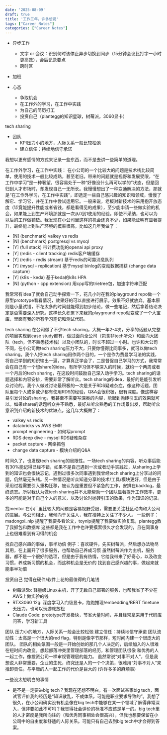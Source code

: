```yaml
---
date: '2025-08-09'
draft: true
title: '工作三年，许多想说'
tags: ["Career Notes"]
categories: ["Career Notes"]
---
```


- 异步工作
    - 文字 or 会议：识别何时该停止异步切换到同步（15分钟会议比打字一小时更高效），会后记录要点
    - 跨时区

- 加班
- 心态
    - 争取机会
    - 在工作外的学习，在工作中实践
    - 为自己的简历打工
    - 投资自己（plantegg的知识星球，树莓派，3060显卡）

tech sharing

- 团队
    - KPI压力小的地方，人际关系一般比较松弛
    - 建立信任：持续地信守承诺

我想以更有感情的方式来记录一些东西，而不是去讲一些简单的道理。

在工作外学习，在工作中实践：
在小公司的一个比较大的问题是技术栈比较简单，使用的技术一般比较成熟，甚至老旧。带来的问题就是视野和发展受限，“在工作中学习”是一种奢望，很容易处于一种“好像没什么再可以学的”状态，但是回归到人才市场时，却发现自己一无所长。我慢慢想出了一种变通解决的方法，那就是“在工作外学习，在工作中实践”，即选定一些自己感兴趣的知识和领域，慢慢了解它、学习它，并在工作中尝试运用它。一般来说，老板对新技术的采用抱开放态度（毕竟能提升性能或者省钱，都是看得见的成果），至少能申请一些做实验的机会，如果能上到生产环境那就是一次从0到1使用的经验，即使不采纳，也可以为以后的工作做铺垫。我发现在小公司里这样的机会还真不少，如果能证明有显著提升，最终能上到生产环境的概率很高，比如这几年我做了：
- [N] (benchmark) valkey vs redis
- [N] (benchmark) postgresql vs mysql
- [Y] (full stack) 带计费功能的openai api proxy
- [Y] (redis - client tracking) redis客户端缓存
- [Y] (redis - redis stream) 基于redis的可靠消息队列
- [Y] (mysql - replication) 基于mysql binlog的变动数据捕获 (change data capture)
- [Y] (k8s - keda) 基于keda的k8s HPA
- [N] (python - cpp extension) 用cpp写的trietree包，加速字符串匹配

我常常有idea了就会自己动手探索一下，花几小时在我的playground repo做一个原型prototype看看情况，效果好的可以直接进行展示，效果不好就放弃。基本原则是小量试错，不花太多的时间就能得到初步结论，做一些笔记，然后拿着结论决定是否需要深入研究。这样长久积累下来我的playground repo就变成了一个大宝库，里面有我的所有学习笔记和测试代码。

tech sharing
在公司做了不少tech sharing，大概一年2-4次，分享的话题从完整的项目实现到case study都有，做过面向全公司（包含非tech听众）和面向大团队（tech，但不熟悉技术栈）以及小团队的，时长不超过一小时。也许和大公司不同，在小公司做tech sharing压力不大，只要你懂得比同事多，就可以做tech sharing。我个人把tech sharing用作两个目的，一个是作为费曼学习法的实践，将自己学到的知识输出一遍，才算真正学会了，二是督促自己学习的方式，我常常会在自己有一个想share的idea，有所学习但不够深入的时候，就约一个两周或者一个月后的tech sharing，在这段时间鼓励自己深入动手学习。tech sharing的话题选择和内容安排，需要非常了解听众。tech sharing的idea，最好的是能引发听众讨论的。我个人做过讨论最积极的一次是关于RDS疑难杂症，像这种话题，团队里每个人或多或少都有使用RDS的经验，Q&A会很积极，很有深度。像这样容易引发讨论的sharing，我甚至不需要写深奥的内容，能起到抛砖引玉的效果就可以。如果share的话题听众并不熟悉，最好从听众熟悉的工作场景出发，帮助听众意识到介绍的新技术的优缺点。这几年大概做了：

- valkey vs redis
- databricks vs AWS EMR
- prompt engineering - 如何写prompt
- RDS deep dive - mysql RDS疑难杂症
- packet capture - 网络抓包
- change data capture - 模块介绍的Q&A

时间久了，也发现tech sharing的局限性。一场tech sharing的内容，听众事后能有30%能记得已经不错，如果不是自己遇到一次或者动手实践过，从sharing上学到的知识也会很快忘记，遇到过很多次同事遇到我曾经tech sharing上分享过的问题，仍然毫无头绪。另一种情况是听众知道分享的技术/工具/模块更好，但是由于采用过程需要引入重构迁移，被认为是重要但不紧急的工作，安排在backlog，最终遗忘。所以我认为做tech sharing并不太能帮助一个团队显著提升工作效率，更多的可能是对于自己个人的意义，以及讨论时抛砖引玉的效果，作为知识的记录。

找mentor
在小厂里比较大的问题是容易视野受限，需要更关注社区动向和大公司的进展。与公司相比，我倾向于关注人，我在推特上关注了不少人。
一些例子： madongxi_nlp 提醒了我要多看论文，toynlp提醒了我要做实验复现，plantegg教了我抓包和数据库
这些都是我在工作中也许要摸索很久才会发现的，且在同事身上也很难看到有习得的机会

找自己感兴趣的事做，事半功倍
例子：喜欢硬件，先买树莓派，然后想办法物尽其用，在上面开了很多服务，也帮助自己养成习惯
虽然树莓派作为主机，服务器，都不是一个很好的选项，但是由于我有热情，它给我带来了好奇心，以及改变习惯，养成新习惯的机会，而这种机会是无价的
找到自己感兴趣的事，做起来就能事半功倍

投资自己
觉得在硬件/软件上花的最值得的几笔钱
- 树莓派5b: 轻量级Linux主机，开了无数自己部署的服务，也帮我省了不少在AWS上做实验的钱
- RTX3060 12g: 深度学习入门级显卡，跑跑推理/embedding/BERT finetune无压力，也可以玩游戏放松
- Claude Code: prototype开发极快，节省大量时间，并且经常拿来用于代码库问答，学习新工具

团队
压力小的地方，人际关系一般会比较松弛
建立信任：持续地信守承诺
团队流动性：太高是一个很大的red flag，特别是像字节那样，短时间内建一个很庞大的团队。
团队的相处氛围一般是一开始创始的那几个人决定的，后续加入的人很难在短时间内改变。想起部落冲突里管理部落的经历，和管理团队很像
和优秀的人一起工作，像投资公司一样审视管理层的能力。
虽然常说“对事不对人”，但是我想说人非常重要，企业的生死，终究还是人的一个个决策，很难用“対事不对人”来推卸责任。与平庸的人一起工作的代价是巨大的 (许许多多的麻烦事)

一些没太想明白的事情
- 是不是一定要进big tech？我现在还想不明白。有一次面试某家big tech，面试官评价我的经历是“知识散乱，不成体系，可能是职业要求导致的”。我想了很久，在小公司确实没有机会像在big tech中能够在某一个领域了解得非常深入，但非要如此不可吗？我觉得社会评价的标准不应该是单一的。big tech里的人才密度是我所向往的（和优秀同事相处会很高兴），但我也想要保留在小公司中的自由度和舒适的人际关系。可能只有自己去到big tech中才会得到答案。
